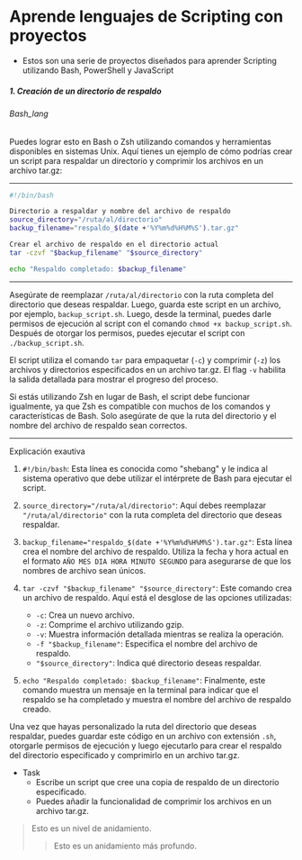 # Aprende lenguajes de Scripting con proyectos
- Estos son una serie de proyectos diseñados para aprender Scripting utilizando Bash, PowerShell y JavaScript

##### 1. Creación de un directorio de respaldo
###### Bash_lang
Puedes lograr esto en Bash o Zsh utilizando comandos y herramientas disponibles en sistemas Unix. Aquí tienes un ejemplo de cómo podrías crear un script para respaldar un directorio y comprimir los archivos en un archivo tar.gz:

---
```bash
#!/bin/bash

Directorio a respaldar y nombre del archivo de respaldo
source_directory="/ruta/al/directorio"
backup_filename="respaldo_$(date +'%Y%m%d%H%M%S').tar.gz"

Crear el archivo de respaldo en el directorio actual
tar -czvf "$backup_filename" "$source_directory"

echo "Respaldo completado: $backup_filename"

```

---
Asegúrate de reemplazar `/ruta/al/directorio` con la ruta completa del directorio que deseas respaldar. Luego, guarda este script en un archivo, por ejemplo, `backup_script.sh`. Luego, desde la terminal, puedes darle permisos de ejecución al script con el comando `chmod +x backup_script.sh`. Después de otorgar los permisos, puedes ejecutar el script con `./backup_script.sh`.

El script utiliza el comando `tar` para empaquetar (`-c`) y comprimir (`-z`) los archivos y directorios especificados en un archivo tar.gz. El flag `-v` habilita la salida detallada para mostrar el progreso del proceso.

Si estás utilizando Zsh en lugar de Bash, el script debe funcionar igualmente, ya que Zsh es compatible con muchos de los comandos y características de Bash. Solo asegúrate de que la ruta del directorio y el nombre del archivo de respaldo sean correctos.

---
Explicación exautiva
1. `#!/bin/bash`: Esta línea es conocida como "shebang" y le indica al sistema operativo que debe utilizar el intérprete de Bash para ejecutar el script.
    
2. `source_directory="/ruta/al/directorio"`: Aquí debes reemplazar `"/ruta/al/directorio"` con la ruta completa del directorio que deseas respaldar.
    
3. `backup_filename="respaldo_$(date +'%Y%m%d%H%M%S').tar.gz"`: Esta línea crea el nombre del archivo de respaldo. Utiliza la fecha y hora actual en el formato `AÑO MES DIA HORA MINUTO SEGUNDO` para asegurarse de que los nombres de archivo sean únicos.
    
4. `tar -czvf "$backup_filename" "$source_directory"`: Este comando crea un archivo de respaldo. Aquí está el desglose de las opciones utilizadas:
    
    - `-c`: Crea un nuevo archivo.
    - `-z`: Comprime el archivo utilizando gzip.
    - `-v`: Muestra información detallada mientras se realiza la operación.
    - `-f "$backup_filename"`: Especifica el nombre del archivo de respaldo.
    - `"$source_directory"`: Indica qué directorio deseas respaldar.
5. `echo "Respaldo completado: $backup_filename"`: Finalmente, este comando muestra un mensaje en la terminal para indicar que el respaldo se ha completado y muestra el nombre del archivo de respaldo creado.
    
Una vez que hayas personalizado la ruta del directorio que deseas respaldar, puedes guardar este código en un archivo con extensión `.sh`, otorgarle permisos de ejecución y luego ejecutarlo para crear el respaldo del directorio especificado y comprimirlo en un archivo tar.gz.

- Task
  - Escribe un script que cree una copia de respaldo de un directorio especificado.
  - Puedes añadir la funcionalidad de comprimir los archivos en un archivo tar.gz.


> Esto es un nivel de anidamiento.
>> Esto es un anidamiento más profundo.


